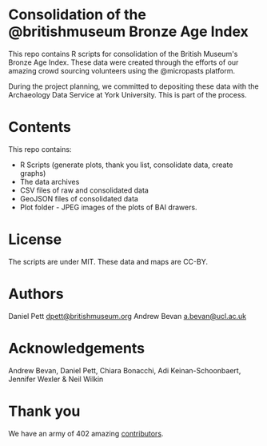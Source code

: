 # Consolidation of the @britishmuseum Bronze Age Index

This repo contains R scripts for consolidation of the British Museum's Bronze Age Index. 
These data were created through the efforts of our amazing crowd sourcing volunteers using the 
@micropasts platform. 

During the project planning, we committed to depositing these data with the Archaeology Data Service
at York University. This is part of the process.

# Contents

This repo contains:
 
* R Scripts (generate plots, thank you list, consolidate data, create graphs)
* The data archives
* CSV files of raw and consolidated data
* GeoJSON files of consolidated data
* Plot folder - JPEG images of the plots of BAI drawers.

# License

The scripts are under MIT. These data and maps are CC-BY.

# Authors

Daniel Pett <dpett@britishmuseum.org>
Andrew Bevan <a.bevan@ucl.ac.uk>

# Acknowledgements

Andrew Bevan, Daniel Pett, Chiara Bonacchi, Adi Keinan-Schoonbaert, Jennifer Wexler & Neil Wilkin

# Thank you

We have an army of 402 amazing [contributors](thankyou.md). 
